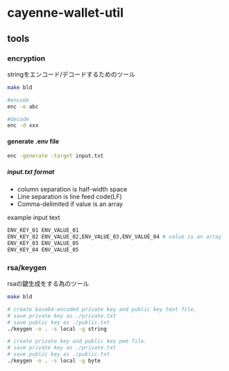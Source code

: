 # cayenne-wallet-util
## tools
### encryption
stringをエンコード/デコードするためのツール

```bash
make bld

#encode
enc -e abc

#decode
enc -d xxx
```

#### generate .env file
```bash
enc -generate -target input.txt
```

##### input.txt format

* column separation is half-width space
* Line separation is line feed code(LF)
* Comma-delimited if value is an array

example input text
```bash
ENV_KEY_01 ENV_VALUE_01
ENV_KEY_02 ENV_VALUE_02,ENV_VALUE_03,ENV_VALUE_04 # value is an array
ENV_KEY_03 ENV_VALUE_05
ENV_KEY_04 ENV_VALUE_05
```

### rsa/keygen
rsaの鍵生成をする為のツール

```bash
make bld

# create base64-encoded private key and public key text file.
# save private key as ./private.txt
# save public key as ./public.txt
./keygen -o . -s local -g string

# create private key and public key pem file.
# save private key as ./private.txt
# save public key as ./public.txt
./keygen -o . -s local -g byte
```